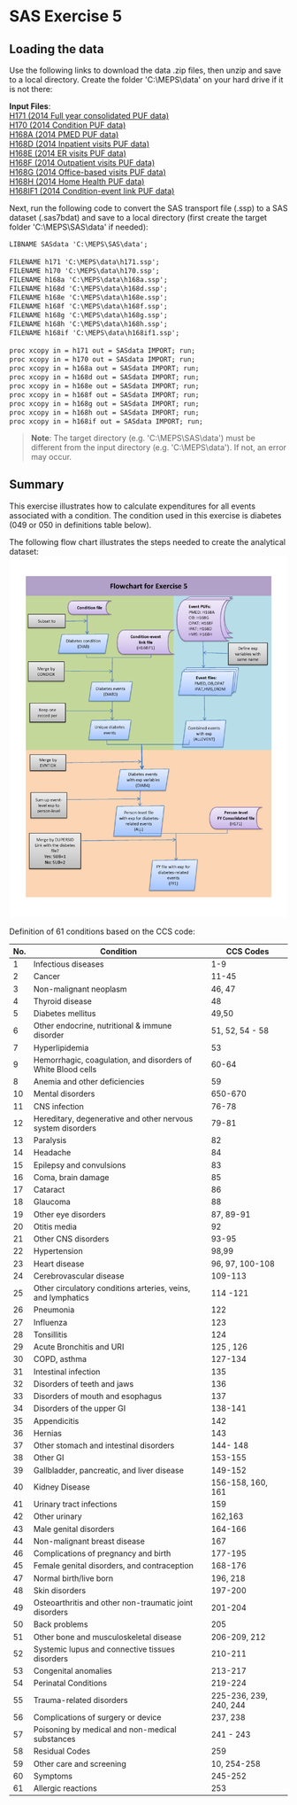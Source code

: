 # SAS Exercise 5

## Loading the data
Use the following links to download the data .zip files, then unzip and save to a local directory. Create the folder 'C:\MEPS\data' on your hard drive if it is not there:

**Input Files**:  
[H171 (2014 Full year consolidated PUF data)](https://meps.ahrq.gov/mepsweb/data_files/pufs/h171ssp.zip)
<br>[H170 (2014 Condition PUF data)](https://meps.ahrq.gov/mepsweb/data_files/pufs/h170ssp.zip)
<br>[H168A (2014 PMED PUF data)](https://meps.ahrq.gov/mepsweb/data_files/pufs/h168assp.zip)
<br>[H168D (2014 Inpatient visits PUF data)](https://meps.ahrq.gov/mepsweb/data_files/pufs/h168dssp.zip)
<br>[H168E (2014 ER visits PUF data)](https://meps.ahrq.gov/mepsweb/data_files/pufs/h168essp.zip)
<br>[H168F (2014 Outpatient visits PUF data)](https://meps.ahrq.gov/mepsweb/data_files/pufs/h168fssp.zip)
<br>[H168G (2014 Office-based visits PUF data)](https://meps.ahrq.gov/mepsweb/data_files/pufs/h168gssp.zip)
<br>[H168H (2014 Home Health PUF data)](https://meps.ahrq.gov/mepsweb/data_files/pufs/h168hssp.zip)
<br>[H168IF1 (2014 Condition-event link PUF data)](https://meps.ahrq.gov/mepsweb/data_files/pufs/h168if1ssp.zip)

Next, run the following code to convert the SAS transport file (.ssp) to a SAS dataset (.sas7bdat) and save to a local directory (first create the target folder 'C:\MEPS\SAS\data' if needed):
``` sas
LIBNAME SASdata 'C:\MEPS\SAS\data';

FILENAME h171 'C:\MEPS\data\h171.ssp';
FILENAME h170 'C:\MEPS\data\h170.ssp';
FILENAME h168a 'C:\MEPS\data\h168a.ssp';
FILENAME h168d 'C:\MEPS\data\h168d.ssp';
FILENAME h168e 'C:\MEPS\data\h168e.ssp';
FILENAME h168f 'C:\MEPS\data\h168f.ssp';
FILENAME h168g 'C:\MEPS\data\h168g.ssp';
FILENAME h168h 'C:\MEPS\data\h168h.ssp';
FILENAME h168if 'C:\MEPS\data\h168if1.ssp';

proc xcopy in = h171 out = SASdata IMPORT; run;
proc xcopy in = h170 out = SASdata IMPORT; run;
proc xcopy in = h168a out = SASdata IMPORT; run;
proc xcopy in = h168d out = SASdata IMPORT; run;
proc xcopy in = h168e out = SASdata IMPORT; run;
proc xcopy in = h168f out = SASdata IMPORT; run;
proc xcopy in = h168g out = SASdata IMPORT; run;
proc xcopy in = h168h out = SASdata IMPORT; run;
proc xcopy in = h168if out = SASdata IMPORT; run;
```
> <b>Note</b>: The target directory (e.g. 'C:\MEPS\SAS\data') must be different from the input directory (e.g. 'C:\MEPS\data'). If not, an error may occur.


## Summary
This exercise illustrates how to calculate expenditures for all events associated with a condition. The condition used in this exercise is diabetes (049 or 050 in definitions table below).

The following flow chart illustrates the steps needed to create the analytical dataset:
![supplemental flowchart of datasets](../../_images/flowchart_exercise5.png)


Definition of 61 conditions based on the CCS code:

No. | Condition | CCS Codes
-------|------------- |-------------
1|Infectious diseases |1-9
2|  Cancer   | 11-45
3|  Non-malignant neoplasm  |46, 47
4|  Thyroid disease  |48
5|  Diabetes mellitus| 49,50
6|  Other endocrine, nutritional & immune disorder  |51, 52, 54 - 58
7|  Hyperlipidemia   |53
9|  Hemorrhagic, coagulation, and disorders of White Blood cells | 60-64
8|  Anemia and other deficiencies  |59
10| Mental disorders |650-670
11| CNS infection  |76-78
12| Hereditary, degenerative and other nervous system disorders  |79-81
13| Paralysis |82
14| Headache |84
15| Epilepsy and convulsions   |83
16| Coma, brain damage |85
17| Cataract|86
18| Glaucoma | 88
19| Other eye disorders  | 87, 89-91
20| Otitis media | 92
21| Other CNS disorders  | 93-95
22| Hypertension | 98,99
23| Heart disease| 96, 97, 100-108
24| Cerebrovascular disease| 109-113
25| Other circulatory conditions arteries, veins, and lymphatics| 114 -121
26| Pneumonia| 122
27| Influenza| 123
28| Tonsillitis  | 124
29| Acute Bronchitis and URI   | 125 , 126
30| COPD, asthma | 127-134
31| Intestinal infection | 135
32| Disorders of teeth and jaws| 136
33| Disorders of mouth and esophagus   | 137
34| Disorders of the upper GI  | 138-141
35| Appendicitis | 142
36| Hernias| 143
37| Other stomach and intestinal disorders   | 144- 148
38| Other GI | 153-155
39| Gallbladder, pancreatic, and liver disease   | 149-152
40| Kidney Disease   | 156-158, 160, 161
41| Urinary tract infections   | 159
42| Other urinary| 162,163
43| Male genital disorders | 164-166
44| Non-malignant breast disease   | 167
46| Complications of pregnancy and birth | 177-195
45| Female genital disorders, and contraception  | 168-176
47| Normal birth/live born | 196, 218
48| Skin disorders   | 197-200
49| Osteoarthritis and other non-traumatic joint disorders |201-204
50| Back problems| 205
51| Other bone and musculoskeletal  disease  | 206-209, 212
52| Systemic lupus and connective tissues disorders  | 210-211
53| Congenital anomalies | 213-217
54| Perinatal Conditions | 219-224
55| Trauma-related disorders   | 225-236, 239, 240, 244
56| Complications of surgery or device | 237, 238
57| Poisoning by medical and non-medical substances  | 241 - 243
58| Residual Codes   | 259
59| Other care and screening   | 10, 254-258
60| Symptoms | 245-252
61| Allergic reactions   | 253
